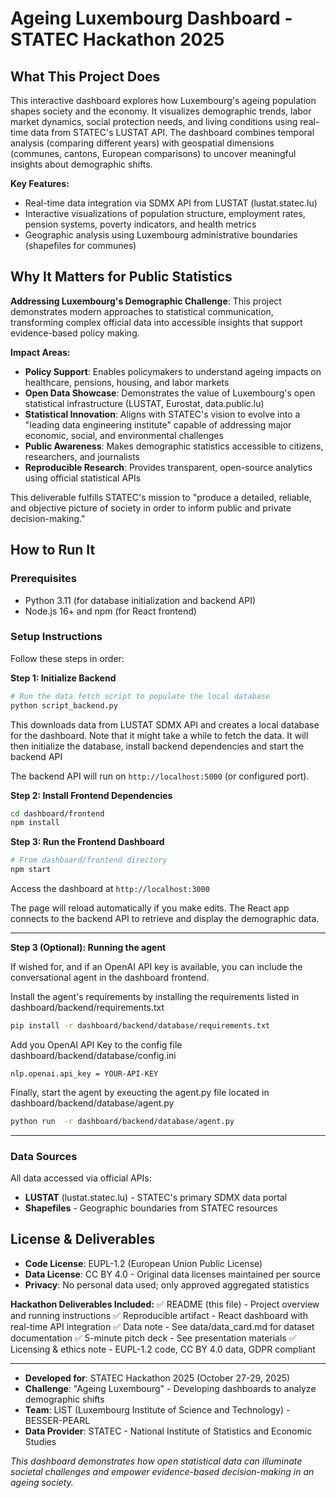 # Ageing Luxembourg Dashboard - STATEC Hackathon 2025

## What This Project Does

This interactive dashboard explores how Luxembourg's ageing population shapes society and the economy. It visualizes demographic trends, labor market dynamics, social protection needs, and living conditions using real-time data from STATEC's LUSTAT API. The dashboard combines temporal analysis (comparing different years) with geospatial dimensions (communes, cantons, European comparisons) to uncover meaningful insights about demographic shifts.

**Key Features:**
- Real-time data integration via SDMX API from LUSTAT (lustat.statec.lu)
- Interactive visualizations of population structure, employment rates, pension systems, poverty indicators, and health metrics
- Geographic analysis using Luxembourg administrative boundaries (shapefiles for communes)

## Why It Matters for Public Statistics

**Addressing Luxembourg's Demographic Challenge**: This project demonstrates modern approaches to statistical communication, transforming complex official data into accessible insights that support evidence-based policy making.

**Impact Areas:**
- **Policy Support**: Enables policymakers to understand ageing impacts on healthcare, pensions, housing, and labor markets
- **Open Data Showcase**: Demonstrates the value of Luxembourg's open statistical infrastructure (LUSTAT, Eurostat, data.public.lu)
- **Statistical Innovation**: Aligns with STATEC's vision to evolve into a "leading data engineering institute" capable of addressing major economic, social, and environmental challenges
- **Public Awareness**: Makes demographic statistics accessible to citizens, researchers, and journalists
- **Reproducible Research**: Provides transparent, open-source analytics using official statistical APIs

This deliverable fulfills STATEC's mission to "produce a detailed, reliable, and objective picture of society in order to inform public and private decision-making."

## How to Run It

### Prerequisites
- Python 3.11 (for database initialization and backend API)
- Node.js 16+ and npm (for React frontend)

### Setup Instructions

Follow these steps in order:

**Step 1: Initialize Backend**
```bash
# Run the data fetch script to populate the local database
python script_backend.py
```
This downloads data from LUSTAT SDMX API and creates a local database for the dashboard. Note that it might take a while to fetch the data. It will then initialize the database, install backend dependencies and start the backend API

The backend API will run on `http://localhost:5000` (or configured port).

**Step 2: Install Frontend Dependencies**
```bash
cd dashboard/frontend
npm install
```

**Step 3: Run the Frontend Dashboard**
```bash
# From dashboard/frontend directory
npm start
```
Access the dashboard at `http://localhost:3000`

The page will reload automatically if you make edits. The React app connects to the backend API to retrieve and display the demographic data.


---


**Step 3 (Optional): Running the agent**

If wished for, and if an OpenAI API key is available, you can include the conversational agent in the dashboard frontend. 

Install the agent's requirements by installing the requirements listed in dashboard/backend/requirements.txt

```bash
pip install -r dashboard/backend/database/requirements.txt
```

Add you OpenAI API Key to the config file dashboard/backend/database/config.ini


```
nlp.openai.api_key = YOUR-API-KEY
```

Finally, start the agent by exeucting the agent.py file located in dashboard/backend/database/agent.py

```bash
python run  -r dashboard/backend/database/agent.py
```

---

### Data Sources
All data accessed via official APIs:
- **LUSTAT** (lustat.statec.lu) - STATEC's primary SDMX data portal
- **Shapefiles** - Geographic boundaries from STATEC resources

## License & Deliverables

- **Code License**: EUPL-1.2 (European Union Public License)
- **Data License**: CC BY 4.0 - Original data licenses maintained per source
- **Privacy**: No personal data used; only approved aggregated statistics

**Hackathon Deliverables Included:**
✅ README (this file) - Project overview and running instructions
✅ Reproducible artifact - React dashboard with real-time API integration
✅ Data note - See data/data_card.md for dataset documentation
✅ 5-minute pitch deck - See presentation materials
✅ Licensing & ethics note - EUPL-1.2 code, CC BY 4.0 data, GDPR compliant

---

- **Developed for**: STATEC Hackathon 2025 (October 27-29, 2025)
- **Challenge**: "Ageing Luxembourg" - Developing dashboards to analyze demographic shifts
- **Team**: LIST (Luxembourg Institute of Science and Technology) - BESSER-PEARL
- **Data Provider**: STATEC - National Institute of Statistics and Economic Studies

*This dashboard demonstrates how open statistical data can illuminate societal challenges and empower evidence-based decision-making in an ageing society.*

